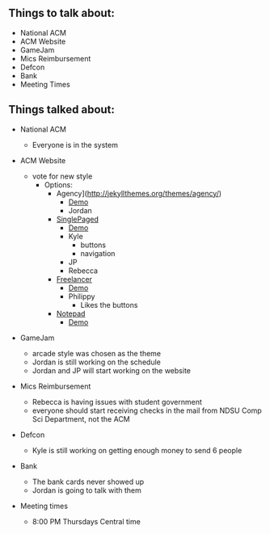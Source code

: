 Things to talk about:
---------------------

- National ACM
- ACM Website
- GameJam
- Mics Reimbursement
- Defcon
- Bank
- Meeting Times

Things talked about:
--------------------

- National ACM
    - Everyone is in the system 

- ACM Website
    - vote for new style
        - Options:
            - Agency](http://jekyllthemes.org/themes/agency/)
                - [Demo](https://y7kim.github.io/agency-jekyll-theme)
                -   Jordan
            - [SinglePaged](http://jekyllthemes.org/themes/singlepaged/)
                - [Demo](http://t413.com/SinglePaged)
                - Kyle
                    - buttons 
                    - navigation
                - JP
                - Rebecca
            - [Freelancer](http://jekyllthemes.org/themes/freelancer/)
                - [Demo](https://jeromelachaud.github.io/freelancer-theme)
                - Philippy
                    - Likes the buttons
            - [Notepad](http://jekyllthemes.org/themes/hmfaysal-notepad-theme/)
                - [Demo](http://hmfaysal.github.io/Notepad/)

- GameJam
    - arcade style was chosen as the theme
    - Jordan is still working on the schedule
    - Jordan and JP will start working on the website

- Mics Reimbursement
    - Rebecca is having issues with student government
    - everyone should start receiving checks in the mail from NDSU Comp Sci Department, not the ACM

- Defcon
    - Kyle is still working on getting enough money to send 6 people

- Bank
    - The bank cards never showed up
    - Jordan is going to talk with them

- Meeting times
    - 8:00 PM Thursdays Central time
